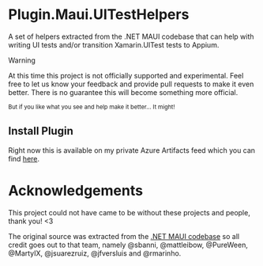 # Plugin.Maui.UITestHelpers

A set of helpers extracted from the .NET MAUI codebase that can help with writing UI tests and/or transition Xamarin.UITest tests to Appium.

> [!WARNING]  
> At this time this project is not officially supported and experimental.
> Feel free to let us know your feedback and provide pull requests to make it even better.
> There is no guarantee this will become something more official.

<sub>But if you like what you see and help make it better... It might! </sub>

## Install Plugin

Right now this is available on my private Azure Artifacts feed which you can find [here](https://jfversluis.pkgs.visualstudio.com/MauiUITestHelpers/_packaging/UITestHelpers/nuget/v3/index.json).

<!--![](nuget.png)
# Plugin.Maui.UITestHelpers

`Plugin.Maui.UITestHelpers` provides a set of helpers to support UI testing your .NET MAUI app and migration from Xamarin.UITest to Appium.

## Install Plugin

[![NuGet](https://img.shields.io/nuget/v/Plugin.Maui.UITestHelpers.svg?label=NuGet)](https://www.nuget.org/packages/Plugin.Maui.UITestHelpers/)

Available on [NuGet](http://www.nuget.org/packages/Plugin.Maui.UITestHelpers).

Install with the dotnet CLI: `dotnet add package Plugin.Maui.UITestHelpers`, or through the NuGet Package Manager in Visual Studio.

### Supported Platforms

| Platform | Minimum Version Supported |
|----------|---------------------------|
| iOS      | 11+                       |
| macOS    | 10.15+                    |
| Android  | 5.0 (API 21)              |
| Windows  | 11 and 10 version 1809+   |

## API Usage

TBD -->

# Acknowledgements

This project could not have came to be without these projects and people, thank you! <3

The original source was extracted from the [.NET MAUI codebase](https://github.com/dotnet/maui) so all credit goes out to that team, namely @sbanni, @mattleibow, @PureWeen, @MartyIX, @jsuarezruiz, @jfversluis and @rmarinho.
